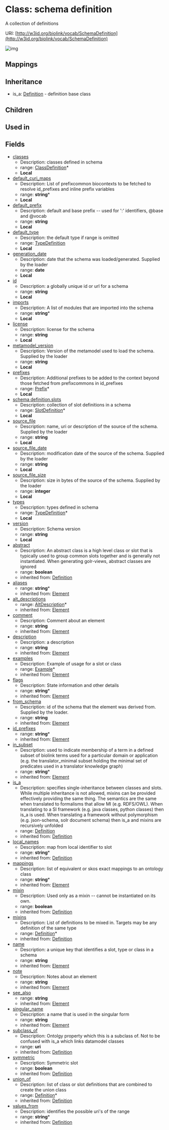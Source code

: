 # Class: schema definition


A collection of definitions

URI: [http://w3id.org/biolink/vocab/SchemaDefinition](http://w3id.org/biolink/vocab/SchemaDefinition)

![img](http://yuml.me/diagram/nofunky;dir:TB/class/\[SchemaDefinition|id:string;version:string%20%3F;imports:string%20*;license:string%20%3F;default_prefix:string%20%3F;default_curi_maps:string%20*;metamodel_version:string%20%3F;source_file:string%20%3F;source_file_size:integer%20%3F;source_file_date:string%20%3F;generation_date:date%20%3F;name(i):string;singular_name(i):string%20%3F;description(i):string%20%3F;note(i):string%20%3F;comment(i):string%20%3F;see_also(i):string%20%3F;flags(i):string%20*;aliases(i):string%20*;mappings(i):string%20*;id_prefixes(i):string%20*;in_subset(i):string%20*;from_schema(i):string%20%3F;mixin(i):boolean%20%3F;abstract(i):boolean%20%3F;local_names(i):string%20*;subclass_of(i):uri%20%3F;values_from(i):string%20*;symmetric(i):boolean%20%3F]-%20union_of(i)%20*>\[Definition],%20\[SchemaDefinition]-%20mixins(i)%20*>\[Definition],%20\[SchemaDefinition]-%20is_a(i)%20%3F>\[Definition],%20\[SchemaDefinition]-%20alt_descriptions(i)%20*>\[AltDescription],%20\[SchemaDefinition]++-%20examples(i)%20*>\[Example],%20\[SchemaDefinition]++-%20classes%20*>\[ClassDefinition],%20\[SchemaDefinition]++-%20slots%20*>\[SlotDefinition],%20\[SchemaDefinition]++-%20types%20*>\[TypeDefinition],%20\[SchemaDefinition]-%20default_type%20%3F>\[TypeDefinition],%20\[SchemaDefinition]++-%20prefixes%20*>\[Prefix],%20\[Definition]^-\[SchemaDefinition])
## Mappings

## Inheritance

 *  is_a: [Definition](Definition.md) - definition base class
## Children

## Used in

## Fields

 * [classes](classes.md)
    * Description: classes defined in schema
    * range: [ClassDefinition](ClassDefinition.md)*
    * __Local__
 * [default_curi_maps](default_curi_maps.md)
    * Description: List of prefixcommon biocontexts to be fetched to resolve id_prefixes and inline prefix variables
    * range: **string***
    * __Local__
 * [default_prefix](default_prefix.md)
    * Description: default and base prefix -- used for ':' identifiers, @base and @vocab
    * range: **string**
    * __Local__
 * [default_type](default_type.md)
    * Description: the default type if range is omitted
    * range: [TypeDefinition](TypeDefinition.md)
    * __Local__
 * [generation_date](generation_date.md)
    * Description: date that the schema was loaded/generated.  Supplied by the loader
    * range: **date**
    * __Local__
 * [id](id.md)
    * Description: a globally unique id or url for a schema
    * range: **string**
    * __Local__
 * [imports](imports.md)
    * Description: A list of modules that are imported into the schema
    * range: **string***
    * __Local__
 * [license](license.md)
    * Description: license for the schema
    * range: **string**
    * __Local__
 * [metamodel_version](metamodel_version.md)
    * Description: Version of the metamodel used to load the schema. Supplied by the loader
    * range: **string**
    * __Local__
 * [prefixes](prefixes.md)
    * Description: Additional prefixes to be added to the context beyond those fetched from prefixcommons in id_prefixes
    * range: [Prefix](Prefix.md)*
    * __Local__
 * [schema definition.slots](slot_definitions.md)
    * Description: collection of slot definitions in a schema
    * range: [SlotDefinition](SlotDefinition.md)*
    * __Local__
 * [source_file](source_file.md)
    * Description: name, uri or description of the source of the schema.  Supplied by the loader
    * range: **string**
    * __Local__
 * [source_file_date](source_file_date.md)
    * Description: modification date of the source of the schema.  Supplied by the loader
    * range: **string**
    * __Local__
 * [source_file_size](source_file_size.md)
    * Description: size in bytes of the source of the schema.  Supplied by the loader
    * range: **integer**
    * __Local__
 * [types](types.md)
    * Description: types defined in schema
    * range: [TypeDefinition](TypeDefinition.md)*
    * __Local__
 * [version](version.md)
    * Description: Schema version
    * range: **string**
    * __Local__
 * [abstract](abstract.md)
    * Description: An abstract class is a high level class or slot that is typically used to group common slots together and is generally not instantiated. When generating golr-views, abstract classes are ignored
    * range: **boolean**
    * inherited from: [Definition](Definition.md)
 * [aliases](aliases.md)
    * range: **string***
    * inherited from: [Element](Element.md)
 * [alt_descriptions](alt_descriptions.md)
    * range: [AltDescription](AltDescription.md)*
    * inherited from: [Element](Element.md)
 * [comment](comment.md)
    * Description: Comment about an element
    * range: **string**
    * inherited from: [Element](Element.md)
 * [description](description.md)
    * Description: a description
    * range: **string**
    * inherited from: [Element](Element.md)
 * [examples](examples.md)
    * Description: Example of usage for a slot or class
    * range: [Example](Example.md)*
    * inherited from: [Element](Element.md)
 * [flags](flags.md)
    * Description: State information and other details
    * range: **string***
    * inherited from: [Element](Element.md)
 * [from_schema](from_schema.md)
    * Description: id of the schema that the element was derived from.  Supplied by the loader.
    * range: **string**
    * inherited from: [Element](Element.md)
 * [id_prefixes](id_prefixes.md)
    * range: **string***
    * inherited from: [Element](Element.md)
 * [in_subset](in_subset.md)
    * Description: used to indicate membership of a term in a defined subset of biolink terms used for a particular domain or application (e.g. the translator_minimal subset holding the minimal set of predicates used in a translator knowledge graph)
    * range: **string***
    * inherited from: [Element](Element.md)
 * [is_a](is_a.md)
    * Description: specifies single-inheritance between classes and slots. While multiple inheritance is not allowed, mixins can be provided effectively providing the same thing. The semantics are the same when translated to formalisms that allow MI (e.g. RDFS/OWL). When translating to a SI framework (e.g. java classes, python classes) then is_a is used. When translating a framework without polymorphism (e.g. json-schema, solr document schema) then is_a and mixins are recursively unfolded
    * range: [Definition](Definition.md)
    * inherited from: [Definition](Definition.md)
 * [local_names](local_names.md)
    * Description: map from local identifier to slot
    * range: **string***
    * inherited from: [Definition](Definition.md)
 * [mappings](mappings.md)
    * Description: list of equivalent or skos exact mappings to an ontology class
    * range: **string***
    * inherited from: [Element](Element.md)
 * [mixin](mixin.md)
    * Description: Used only as a mixin -- cannot be instantiated on its own.
    * range: **boolean**
    * inherited from: [Definition](Definition.md)
 * [mixins](mixins.md)
    * Description: List of definitions to be mixed in. Targets may be any definition of the same type
    * range: [Definition](Definition.md)*
    * inherited from: [Definition](Definition.md)
 * [name](name.md)
    * Description: a unique key that identifies a slot, type or class in a schema
    * range: **string**
    * inherited from: [Element](Element.md)
 * [note](note.md)
    * Description: Notes about an element
    * range: **string**
    * inherited from: [Element](Element.md)
 * [see_also](see_also.md)
    * range: **string**
    * inherited from: [Element](Element.md)
 * [singular_name](singular_name.md)
    * Description: a name that is used in the singular form
    * range: **string**
    * inherited from: [Element](Element.md)
 * [subclass_of](subclass_of.md)
    * Description: Ontolgy property which this is a subclass of. Not to be confused with is_a which links datamodel classes
    * range: **uri**
    * inherited from: [Definition](Definition.md)
 * [symmetric](symmetric.md)
    * Description: Symmetric slot
    * range: **boolean**
    * inherited from: [Definition](Definition.md)
 * [union_of](union_of.md)
    * Description: list of class or slot definitions that are combined to create the union class
    * range: [Definition](Definition.md)*
    * inherited from: [Definition](Definition.md)
 * [values_from](values_from.md)
    * Description: identifies the possible uri's of the range
    * range: **string***
    * inherited from: [Definition](Definition.md)
